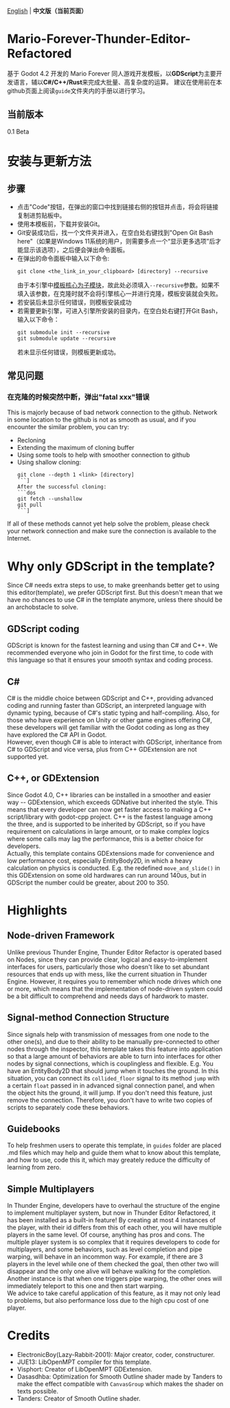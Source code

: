 [English](README.md) | **中文版（当前页面）**
# Mario-Forever-Thunder-Editor-Refactored
基于 Godot 4.2 开发的 Mario Forever 同人游戏开发模板，以**GDScript**为主要开发语言，辅以**C#/C++/Rust**来完成大批量、高复杂度的运算。
建议在使用前在本github页面上阅读`guide`文件夹内的手册以进行学习。

## 当前版本
0.1 Beta

# 安装与更新方法
## 步骤
* 点击"Code"按钮，在弹出的窗口中找到链接右侧的按钮并点击，将会将链接复制进剪贴板中。
* 使用本模板前，下载并安装Git。
* Git安装成功后，找一个文件夹并进入，在空白处右键找到"Open Git Bash here"（如果是Windows 11系统的用户，则需要多点一个“显示更多选项”后才能显示该选项），之后便会弹出命令面板。
* 在弹出的命令面板中输入以下命令:
  ```dos
  git clone <the_link_in_your_clipboard> [directory] --recursive
  ```
  由于本引擎中[模板核心为子模块](https://github.com/Thunder-Engine-Dev/Mario-Forever-Thunder-Editor-Refactored-Core-Engine)，故此处必须填入`--recursive`参数。如果不填入该参数，在克隆时就不会将引擎核心一并进行克隆，模板安装就会失败。
* 若安装后未显示任何错误，则模板安装成功
* 若需要更新引擎，可进入引擎所安装的目录内，在空白处右键打开Git Bash，输入以下命令：
  ```dos
  git submodule init --recursive
  git submodule update --recursive
  ```
  若未显示任何错误，则模板更新成功。
## 常见问题
### 在克隆的时候突然中断，弹出"fatal xxx"错误
This is majorly because of bad network connection to the github. Network in some location to the github is not as smooth as usual, and if you encounter the similar problem, you can try:
* Recloning
* Extending the maximum of cloning buffer
* Using some tools to help with smoother connection to github
* Using shallow cloning:
  ```dos
  git clone --depth 1 <link> [directory]
  ```]
  After the successful cloning:
  ```dos
  git fetch --unshallow
  git pull
  ```]
If all of these methods cannot yet help solve the problem, please check your network connection and make sure the connection is available to the Internet.


# Why only GDScript in the template?
Since C# needs extra steps to use, to make greenhands better get to using this editor(template), we prefer GDScript first. But this doesn't mean that we have no chances to use C# in the template anymore, unless there should be an archobstacle to solve.
## GDScript coding
GDScript is known for the fastest learning and using than C# and C++. We recommended everyone who join in Godot for the first time, to code with this language so that it ensures your smooth syntax and coding process.
## C#
C# is the middle choice between GDScript and C++, providing advanced coding and running faster than GDScript, an interpreted language with dynamic typing, because of C#'s static typing and half-compiling. Also, for those who have experience on Unity or other game engines offering C#, these developers will get familiar with the Godot coding as long as they have explored the C# API in Godot.  
However, even though C# is able to interact with GDScript, inheritance from C# to GDScript and vice versa, plus from C++ GDExtension are not supported yet.
## C++, or GDExtension
Since Godot 4.0, C++ libraries can be installed in a smoother and easier way -- GDExtension, which exceeds GDNative but inherited the style. This means that every developer can now get faster access to making a C++ script/library with godot-cpp project. C++ is the fastest language among the three, and is supported to be inherited by GDScript, so if you have requirement on calculations in large amount, or to make complex logics where some calls may lag the performance, this is a better choice for developers.  
Actually, this template contains GDExtensions made for convenience and low performance cost, especially EntityBody2D, in which a heavy calculation on physics is conducted. E.g. the redefined `move_and_slide()` in this GDExtension on some old hardwares can run around 140us, but in GDScript the number could be greater, about 200 to 350.

# Highlights
## Node-driven Framework
Unlike previous Thunder Engine, Thunder Editor Refactor is operated based on Nodes, since they can provide clear, logical and easy-to-implement interfaces for users, particularly those who doesn't like to set abundant resources that ends up with mess, like the current situation in Thunder Engine. However, it requires you to remember which node drives which one or more, which means that the implementation of node-driven system could be a bit difficult to comprehend and needs days of hardwork to master.
## Signal-method Connection Structure
Since signals help with transmission of messages from one node to the other one(s), and due to their ability to be manually pre-connected to other nodes through the inspector, this template takes this feature into application so that a large amount of behaviors are able to turn into interfaces for other nodes by signal connections, which is couplingless and flexible.
E.g. You have an EntityBody2D that should jump when it touches the ground. In this situation, you can connect its `collided_floor` signal to its method `jump` with a certain `float` passed in in advanced signal connection panel, and when the object hits the ground, it will jump. If you don't need this feature, just remove the connection. Therefore, you don't have to write two copies of scripts to separately code these behaviors.
## Guidebooks
To help freshmen users to operate this template, in `guides` folder are placed .md files which may help and guide them what to know about this template, and how to use, code this it, which may greately reduce the difficulty of learning from zero.
## Simple Multiplayers
In Thunder Engine, developers have to overhaul the structure of the engine to implement multiplayer system, but now in Thunder Editor Refactored, it has been installed as a built-in feature! By creating at most 4 instances of the player, with their id differs from this of each other, you will have multiple players in the same level. Of course, anything has pros and cons. The multiple player system is so complex that it requires developers to code for multiplayers, and some behaviors, such as level completion and pipe warping, will behave in an incommon way. For example, if there are 3 players in the level while one of them checked the goal, then other two will disappear and the only one alive will behave walking for the completion. Another instance is that when one triggers pipe warping, the other ones will immediately teleport to this one and then start warping.  
We advice to take careful application of this feature, as it may not only lead to problems, but also performance loss due to the high cpu cost of one player.

# Credits
* ElectronicBoy(Lazy-Rabbit-2001): Major creator, coder, constructurer.
* JUE13: LibOpenMPT compiler for this template.
* Visphort: Creator of LibOpenMPT GDExtension.
* Dasasdhba: Optimization for Smooth Outline shader made by Tanders to make the effect compatible with `CanvasGroup` which makes the shader on texts possible.
* Tanders: Creator of Smooth Outline shader.
